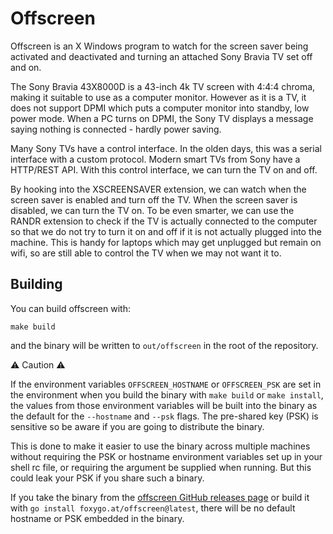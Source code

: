 # Offscreen

Offscreen is an X Windows program to watch for the screen saver being activated
and deactivated and turning an attached Sony Bravia TV set off and on.

The Sony Bravia 43X8000D is a 43-inch 4k TV screen with 4:4:4 chroma, making it
suitable to use as a computer monitor. However as it is a TV, it does not
support DPMI which puts a computer monitor into standby, low power mode. When a
PC turns on DPMI, the Sony TV displays a message saying nothing is connected -
hardly power saving.

Many Sony TVs have a control interface. In the olden days, this was a serial
interface with a custom protocol. Modern smart TVs from Sony have a HTTP/REST
API. With this control interface, we can turn the TV on and off.

By hooking into the XSCREENSAVER extension, we can watch when the screen saver
is enabled and turn off the TV. When the screen saver is disabled, we can turn
the TV on. To be even smarter, we can use the RANDR extension to check if the TV
is actually connected to the computer so that we do not try to turn it on and
off if it is not actually plugged into the machine. This is handy for laptops
which may get unplugged but remain on wifi, so are still able to control the TV
when we may not want it to.

## Building

You can build offscreen with:

    make build

and the binary will be written to `out/offscreen` in the root of the repository.

⚠️  Caution ⚠️

If the environment variables `OFFSCREEN_HOSTNAME` or `OFFSCREEN_PSK` are set in
the environment when you build the binary with `make build` or `make install`,
the values from those environment variables will be built into the binary as the
default for the `--hostname` and `--psk` flags. The pre-shared key (PSK) is
sensitive so be aware if you are going to distribute the binary.

This is done to make it easier to use the binary across multiple machines
without requiring the PSK or hostname environment variables set up in your shell
rc file, or requiring the argument be supplied when running. But this could leak
your PSK if you share such a binary.

If you take the binary from the [offscreen GitHub releases page] or build it
with `go install foxygo.at/offscreen@latest`, there will be no default hostname
or PSK embedded in the binary.

[offscreen GitHub releases page]: https://github.com/foxygoat/offscreen/releases
